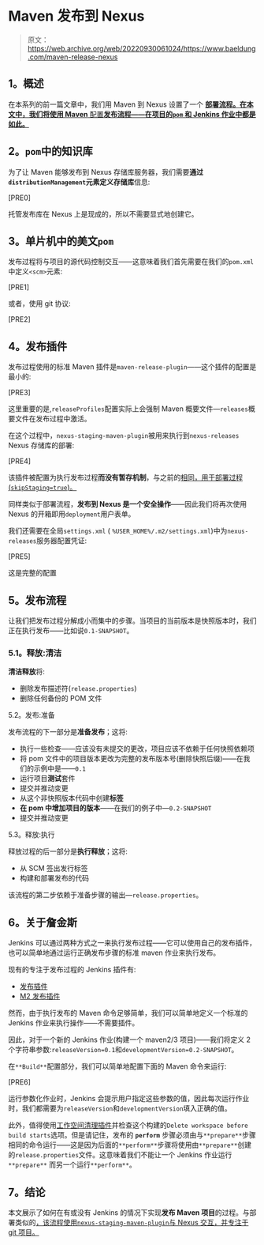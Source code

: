# Maven 发布到 Nexus

> 原文：<https://web.archive.org/web/20220930061024/https://www.baeldung.com/maven-release-nexus>

## **1。概述**

在本系列的前一篇文章中，我们用 Maven 到 Nexus 设置了一个 [**部署流程。在本文中，我们将使用 Maven** 配置**发布流程——在项目的`pom` 和 Jenkins 作业中都是如此。**](/web/20220706103857/https://www.baeldung.com/maven-deploy-nexus "Maven Deploy to Nexus")

## **2。`pom`中的知识库**

为了让 Maven 能够发布到 Nexus 存储库服务器，我们需要**通过`distributionManagement`元素定义存储库**信息:

[PRE0]

托管发布库在 Nexus 上是现成的，所以不需要显式地创建它。

## **3。单片机中的美文`pom`**

发布过程将与项目的源代码控制交互——这意味着我们首先需要在我们的`pom.xml`中定义`<scm>`元素:

[PRE1]

或者，使用 git 协议:

[PRE2]

## **4。发布插件**

发布过程使用的标准 Maven 插件是`maven-release-plugin`——这个插件的配置是最小的:

[PRE3]

这里重要的是,`releaseProfiles`配置实际上会强制 Maven 概要文件—`releases`概要文件在发布过程中激活。

在这个过程中，`nexus-staging-maven-plugin`被用来执行到`nexus-releases` Nexus 存储库的部署:

[PRE4]

该插件被配置为执行发布过程**而没有暂存机制**，与之前的[相同，用于部署过程(`skipStaging=true`)。](/web/20220706103857/https://www.baeldung.com/maven-deploy-nexus "Maven Deploy to Nexus")

同样类似于部署流程，**发布到 Nexus 是一个安全操作**——因此我们将再次使用 Nexus 的开箱即用`deployment`用户表单。

我们还需要在全局`settings.xml` ( `%USER_HOME%/.m2/settings.xml`)中为`nexus-releases`服务器配置凭证:

[PRE5]

这是完整的配置

## **5。发布流程**

让我们把发布过程分解成小而集中的步骤。当项目的当前版本是快照版本时，我们正在执行发布——比如说`0.1-SNAPSHOT`。

### **5.1。释放:清洁**

**清洁释放**将:

*   删除发布描述符(`release.properties`)
*   删除任何备份的 POM 文件

5.2。发布:准备

发布流程的下一部分是**准备发布**；这将:

*   执行一些检查——应该没有未提交的更改，项目应该不依赖于任何快照依赖项
*   将 pom 文件中的项目版本更改为完整的发布版本号(删除快照后缀)——在我们的示例中是——`0.1`
*   运行项目**测试**套件
*   提交并推动变更
*   从这个非快照版本代码中创建**标签**
*   **在 pom 中增加项目的版本**——在我们的例子中—`0.2-SNAPSHOT`
*   提交并推动变更

5.3。释放:执行

释放过程的后一部分是**执行释放**；这将:

*   从 SCM 签出发行标签
*   构建和部署发布的代码

该流程的第二步依赖于准备步骤的输出—`release.properties`。

## **6。关于詹金斯**

Jenkins 可以通过两种方式之一来执行发布过程——它可以使用自己的发布插件，也可以简单地通过运行正确发布步骤的标准 maven 作业来执行发布。

现有的专注于发布过程的 Jenkins 插件有:

*   [发布插件](https://web.archive.org/web/20220706103857/https://wiki.jenkins-ci.org/display/JENKINS/Release+Plugin "The Jenkins Release Plugin")
*   [M2 发布插件](https://web.archive.org/web/20220706103857/https://wiki.jenkins-ci.org/display/JENKINS/M2+Release+Plugin "The M2 Jenkins Release Plugin")

然而，由于执行发布的 Maven 命令足够简单，我们可以简单地定义一个标准的 Jenkins 作业来执行操作——不需要插件。

因此，对于一个新的 Jenkins 作业(构建一个 maven2/3 项目)——我们将定义 2 个字符串参数:`releaseVersion=0.1`和`developmentVersion=0.2-SNAPSHOT`。

在`**Build**`配置部分，我们可以简单地配置下面的 Maven 命令来运行:

[PRE6]

运行参数化作业时，Jenkins 会提示用户指定这些参数的值，因此每次运行作业时，我们都需要为`releaseVersion`和`developmentVersion`填入正确的值。

此外，值得使用[工作空间清理插件](https://web.archive.org/web/20220706103857/https://wiki.jenkins-ci.org/display/JENKINS/Workspace+Cleanup+Plugin "Jenkins Workspace Cleanup Plugin")并检查这个构建的`Delete workspace before build starts`选项。但是请记住，发布的 **`perform`** 步骤必须由与`**prepare**`步骤相同的命令运行——这是因为后面的`**perform**`步骤将使用由`**prepare**`创建的`release.properties`文件。这意味着我们不能让一个 Jenkins 作业运行`**prepare**` 而另一个运行`**perform**`。

## **7。结论**

本文展示了如何在有或没有 Jenkins 的情况下实现**发布 Maven 项目**的过程。与部署类似的[，该流程使用`nexus-staging-maven-plugin`与 Nexus 交互，并专注于 git 项目。](/web/20220706103857/https://www.baeldung.com/maven-deploy-nexus "Maven Deploy to Nexus")